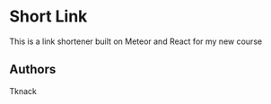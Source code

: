 # Short Link

This is a link shortener built on Meteor and React for my new course

## Authors

Tknack
